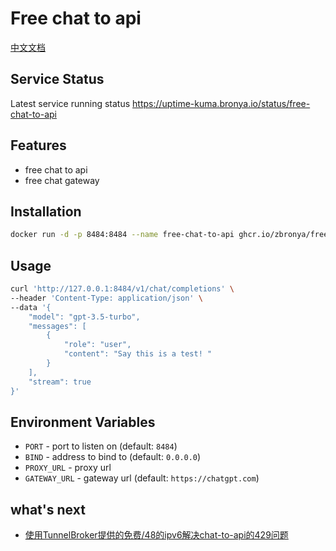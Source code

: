 # Free chat to api

[中文文档](README_CN.md)

## Service Status
Latest service running status https://uptime-kuma.bronya.io/status/free-chat-to-api

## Features
- free chat to api
- free chat gateway

## Installation
```bash
docker run -d -p 8484:8484 --name free-chat-to-api ghcr.io/zbronya/free-chat-to-api:latest
```

## Usage
```bash
curl 'http://127.0.0.1:8484/v1/chat/completions' \
--header 'Content-Type: application/json' \
--data '{
    "model": "gpt-3.5-turbo",
    "messages": [
        {
            "role": "user",
            "content": "Say this is a test! "
        }
    ],
    "stream": true
}'
```

## Environment Variables
- `PORT` - port to listen on (default: `8484`)
- `BIND` - address to bind to (default: `0.0.0.0`)
- `PROXY_URL` - proxy url
- `GATEWAY_URL` - gateway url (default: `https://chatgpt.com`)

## what's next
- [使用TunnelBroker提供的免费/48的ipv6解决chat-to-api的429问题](https://bronya.io/chat-to-api-solving-429/)
